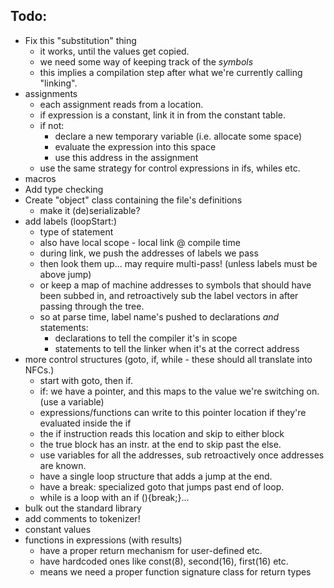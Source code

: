 Todo:
-----

- Fix this "substitution" thing
	- it works, until the values get copied.
	- we need some way of keeping track of the _symbols_
	- this implies a compilation step after what we're currently calling "linking".
- assignments
	- each assignment reads from a location.
	- if expression is a constant, link it in from the constant table.
	- if not:
		- declare a new temporary variable (i.e. allocate some space)
		- evaluate the expression into this space
		- use this address in the assignment
	- use the same strategy for control expressions in ifs, whiles etc.
- macros
- Add type checking
- Create "object" class containing the file's definitions
	- make it (de)serializable?
- add labels (loopStart:)
	- type of statement
	- also have local scope - local link @ compile time
	- during link, we push the addresses of labels we pass
	- then look them up... may require multi-pass! (unless labels must be above jump)
	- or keep a map of machine addresses to symbols that should have been subbed in, and retroactively sub the label vectors in after passing through the tree.
	- so at parse time, label name's pushed to declarations _and_ statements:
		- declarations to tell the compiler it's in scope
		- statements to tell the linker when it's at the correct address
- more control structures (goto, if, while - these should all translate into NFCs.)
	- start with goto, then if.
	- if: we have a pointer, and this maps to the value we're switching on. (use a variable)
	- expressions/functions can write to this pointer location if they're evaluated inside the if
	- the if instruction reads this location and skip to either block
	- the true block has an instr. at the end to skip past the else.
	- use variables for all the addresses, sub retroactively once addresses are known.
	- have a single loop structure that adds a jump at the end.
	- have a break: specialized goto that jumps past end of loop.
	- while is a loop with an if (){break;}...
- bulk out the standard library
- add comments to tokenizer!
- constant values
- functions in expressions (with results)
	- have a proper return mechanism for user-defined etc.
	- have hardcoded ones like const(8), second(16), first(16) etc.
	- means we need a proper function signature class for return types